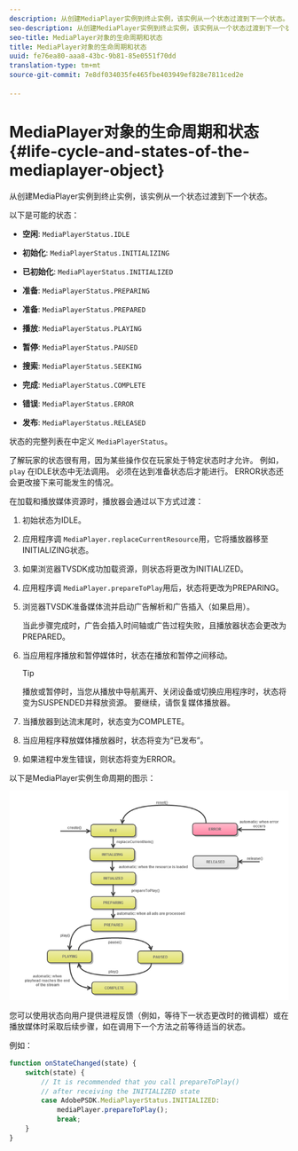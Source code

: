 ```yaml
---
description: 从创建MediaPlayer实例到终止实例，该实例从一个状态过渡到下一个状态。
seo-description: 从创建MediaPlayer实例到终止实例，该实例从一个状态过渡到下一个状态。
seo-title: MediaPlayer对象的生命周期和状态
title: MediaPlayer对象的生命周期和状态
uuid: fe76ea80-aaa8-43bc-9b81-85e0551f70dd
translation-type: tm+mt
source-git-commit: 7e8df034035fe465fbe403949ef828e7811ced2e

---
```



# MediaPlayer对象的生命周期和状态{#life-cycle-and-states-of-the-mediaplayer-object}

从创建MediaPlayer实例到终止实例，该实例从一个状态过渡到下一个状态。

以下是可能的状态：

* **空闲**: `MediaPlayerStatus.IDLE`

* **初始化**: `MediaPlayerStatus.INITIALIZING`

* **已初始化**: `MediaPlayerStatus.INITIALIZED`

* **准备**: `MediaPlayerStatus.PREPARING`

* **准备**: `MediaPlayerStatus.PREPARED`

* **播放**: `MediaPlayerStatus.PLAYING`

* **暂停**: `MediaPlayerStatus.PAUSED`

* **搜索**: `MediaPlayerStatus.SEEKING`

* **完成**: `MediaPlayerStatus.COMPLETE`

* **错误**: `MediaPlayerStatus.ERROR`

* **发布**: `MediaPlayerStatus.RELEASED`

状态的完整列表在中定义 `MediaPlayerStatus`。

了解玩家的状态很有用，因为某些操作仅在玩家处于特定状态时才允许。 例如， `play` 在IDLE状态中无法调用。 必须在达到准备状态后才能进行。 ERROR状态还会更改接下来可能发生的情况。

在加载和播放媒体资源时，播放器会通过以下方式过渡：

1. 初始状态为IDLE。
1. 应用程序调 `MediaPlayer.replaceCurrentResource`用，它将播放器移至INITIALIZING状态。
1. 如果浏览器TVSDK成功加载资源，则状态将更改为INITIALIZED。
1. 应用程序调 `MediaPlayer.prepareToPlay`用后，状态将更改为PREPARING。
1. 浏览器TVSDK准备媒体流并启动广告解析和广告插入（如果启用）。

   当此步骤完成时，广告会插入时间轴或广告过程失败，且播放器状态会更改为PREPARED。
1. 当应用程序播放和暂停媒体时，状态在播放和暂停之间移动。

   >[!TIP]
   >
   >播放或暂停时，当您从播放中导航离开、关闭设备或切换应用程序时，状态将变为SUSPENDED并释放资源。 要继续，请恢复媒体播放器。

1. 当播放器到达流末尾时，状态变为COMPLETE。
1. 当应用程序释放媒体播放器时，状态将变为“已发布”。
1. 如果进程中发生错误，则状态将变为ERROR。

以下是MediaPlayer实例生命周期的图示：

<!--<a id="fig_DD3DAE7507C549C8A4720A26DFCFFCCB"></a>-->

![](assets/player-state-transitions-diagram-android_1.2_web.png)

您可以使用状态向用户提供进程反馈（例如，等待下一状态更改时的微调框）或在播放媒体时采取后续步骤，如在调用下一个方法之前等待适当的状态。

例如：

```js
function onStateChanged(state) { 
    switch(state) { 
        // It is recommended that you call prepareToPlay()  
        // after receiving the INITIALIZED state             
        case AdobePSDK.MediaPlayerStatus.INITIALIZED: 
            mediaPlayer.prepareToPlay(); 
            break; 
    } 
} 
```

